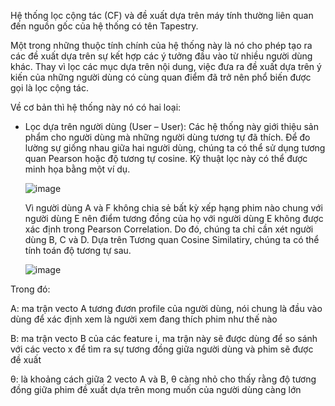 Hệ thống lọc cộng tác (CF) và đề xuất dựa trên máy tính thường liên quan đến nguồn gốc của hệ thống có tên Tapestry.

Một trong những thuộc tính chính của hệ thống này là nó cho phép tạo ra các đề xuất dựa trên sự kết hợp các ý tưởng đầu vào từ nhiều người dùng khác. Thay vì lọc các mục dựa trên nội dung, việc đưa ra đề xuất dựa trên ý kiến của những người dùng có cùng quan điểm đã trở nên phổ biến được gọi là lọc cộng tác. 

Về cơ bản thì hệ thống này nó có hai loại: 
  
  + Lọc dựa trên người dùng (User – User): Các hệ thống này giới thiệu sản phẩm cho người dùng mà những người dùng tương tự đã thích. Để đo lường sự giống nhau giữa hai người dùng, chúng ta có thể sử dụng tương quan Pearson hoặc độ tương tự cosine. Kỹ thuật lọc này có thể được minh họa bằng một ví dụ.
    
    ![image](https://github.com/manaxmaaxn/ML231/assets/127325509/a7ec42b0-ca42-49a8-8b85-a7abeebe0102)

    Vì người dùng A và F không chia sẻ bất kỳ xếp hạng phim nào chung với người dùng E nên điểm tương đồng của họ với người dùng E không được xác định trong Pearson Correlation. Do đó, chúng ta chỉ cần xét người dùng B, C và D. Dựa trên Tương quan Cosine Similatiry, chúng ta có thể tính toán độ tương tự sau.

    ![image](https://github.com/manaxmaaxn/ML231/assets/127325509/414e5912-b1f2-4c52-b473-ddb0cfa29ee1)

  Trong đó: 

  A: ma trận vecto A tương đươn profile của người dùng, nói chung là đầu vào dùng để xác định xem là người xem đang thích phim như thế nào
  
  B: ma trận vecto B của các feature i, ma trận này sẽ được dùng để so sánh với các vecto x để tìm ra sự tương đồng giữa người dùng và phim sẽ được đề xuất

  θ: là khoảng cách giữa 2 vecto A và B, θ càng nhỏ cho thấy rằng độ tương đồng giữa phim đề xuất dựa trên mong muốn của người dùng càng lớn
